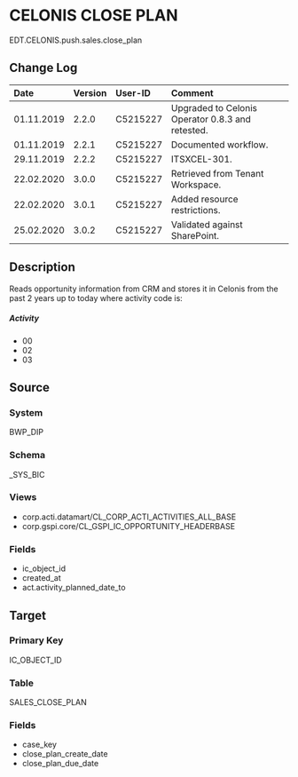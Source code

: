 # CELONIS CLOSE PLAN
EDT.CELONIS.push.sales.close_plan


## Change Log
|   Date        |   Version |   User-ID     |   Comment     |
|   :--         |   :--     |   :--         |   :--         |
|   01.11.2019  |   2.2.0   |   C5215227    |   Upgraded to Celonis Operator 0.8.3 and retested.    |
|   01.11.2019  |   2.2.1   |   C5215227    |   Documented workflow.    |
|   29.11.2019  |   2.2.2   |   C5215227    |   ITSXCEL-301.    |
|   22.02.2020  |   3.0.0   |   C5215227    |   Retrieved from Tenant Workspace.    |
|   22.02.2020  |   3.0.1   |   C5215227    |   Added resource restrictions.    |
|   25.02.2020  |   3.0.2   |   C5215227    |   Validated against SharePoint.    |

## Description
Reads opportunity information from CRM and stores it in Celonis from the past 2 years up to today where activity code is:

##### Activity
- 00
- 02
- 03


## Source

### System
BWP_DIP

### Schema
_SYS_BIC

### Views
- corp.acti.datamart/CL_CORP_ACTI_ACTIVITIES_ALL_BASE
- corp.gspi.core/CL_GSPI_IC_OPPORTUNITY_HEADERBASE


### Fields
- ic_object_id
- created_at
- act.activity_planned_date_to


## Target

### Primary Key
IC_OBJECT_ID

### Table
SALES_CLOSE_PLAN

### Fields
- case_key
- close_plan_create_date
- close_plan_due_date